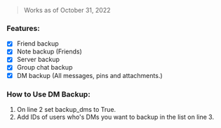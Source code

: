 > Works as of October 31, 2022

### Features:
- [x] Friend backup
- [x] Note backup (Friends)
- [x] Server backup
- [x] Group chat backup
- [x] DM backup (All messages, pins and attachments.)

### How to Use DM Backup:
1. On line 2 set backup_dms to True.
2. Add IDs of users who's DMs you want to backup in the list on line 3.
